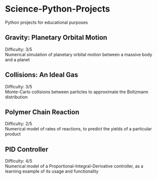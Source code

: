# Science-Python-Projects
Python projects for educational purposes

## Gravity: Planetary Orbital Motion
Difficulty: 3/5\
Numerical simulation of planetary orbital motion between a massive body and a planet

## Collisions: An Ideal Gas
Difficulty: 3/5\
Monte-Carlo collisions between particles to approximate the Boltzmann distribution

## Polymer Chain Reaction
Difficulty: 2/5\
Numerical model of rates of reactions, to predict the yields of a particular product

## PID Controller
Difficulty: 4/5\
Numerical model of a Proportional-Integral-Derivative controller, as a learning example of its usage and functionality
